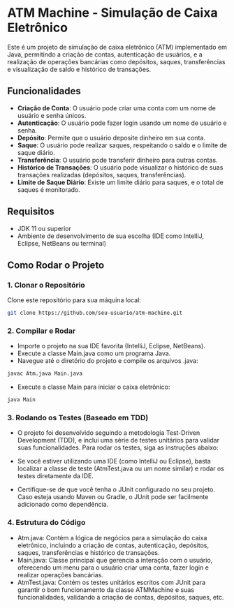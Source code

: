 # ATM Machine - Simulação de Caixa Eletrônico

Este é um projeto de simulação de caixa eletrônico (ATM) implementado em Java, permitindo a criação de contas, autenticação de usuários, e a realização de operações bancárias como depósitos, saques, transferências e visualização de saldo e histórico de transações.

## Funcionalidades

- **Criação de Conta**: O usuário pode criar uma conta com um nome de usuário e senha únicos.
- **Autenticação**: O usuário pode fazer login usando um nome de usuário e senha.
- **Depósito**: Permite que o usuário deposite dinheiro em sua conta.
- **Saque**: O usuário pode realizar saques, respeitando o saldo e o limite de saque diário.
- **Transferência**: O usuário pode transferir dinheiro para outras contas.
- **Histórico de Transações**: O usuário pode visualizar o histórico de suas transações realizadas (depósitos, saques, transferências).
- **Limite de Saque Diário**: Existe um limite diário para saques, e o total de saques é monitorado.

## Requisitos

- JDK 11 ou superior
- Ambiente de desenvolvimento de sua escolha (IDE como IntelliJ, Eclipse, NetBeans ou terminal)

## Como Rodar o Projeto

### 1. Clonar o Repositório

Clone este repositório para sua máquina local:

```bash
git clone https://github.com/seu-usuario/atm-machine.git
```

### 2. Compilar e Rodar

- Importe o projeto na sua IDE favorita (IntelliJ, Eclipse, NetBeans).
- Execute a classe Main.java como um programa Java.
- Navegue até o diretório do projeto e compile os arquivos .java:

```bash
javac Atm.java Main.java
```

- Execute a classe Main para iniciar o caixa eletrônico:

```bash
java Main
```

### 3. Rodando os Testes (Baseado em TDD)

- O projeto foi desenvolvido seguindo a metodologia Test-Driven Development (TDD), e inclui uma série de testes unitários para validar suas funcionalidades. Para rodar os testes, siga as instruções abaixo:

- Se você estiver utilizando uma IDE (como IntelliJ ou Eclipse), basta localizar a classe de teste (AtmTest.java ou um nome similar) e rodar os testes diretamente da IDE.

- Certifique-se de que você tenha o JUnit configurado no seu projeto. Caso esteja usando Maven ou Gradle, o JUnit pode ser facilmente adicionado como dependência.

### 4. Estrutura do Código

- Atm.java: Contém a lógica de negócios para a simulação do caixa eletrônico, incluindo a criação de contas, autenticação, depósitos, saques, transferências e histórico de transações.
- Main.java: Classe principal que gerencia a interação com o usuário, oferecendo um menu para o usuário criar uma conta, fazer login e realizar operações bancárias.
- AtmTest.java: Contém os testes unitários escritos com JUnit para garantir o bom funcionamento da classe ATMMachine e suas funcionalidades, validando a criação de contas, depósitos, saques, etc.
  













